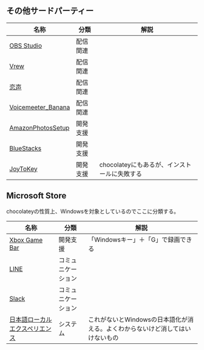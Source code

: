 ## その他サードパーティー
|名称|分類|解説|
|---|---|---|
|[OBS Studio](https://obsproject.com/ja/download)|配信関連||
|[Vrew](https://vrew.voyagerx.com/ja/)|配信関連||
|[恋声](http://koigoemoe.g2.xrea.com/koigoe/koigoe.html)|配信関連||
|[Voicemeeter_Banana](https://vb-audio.com/Voicemeeter/index.htm)|配信関連||
|[AmazonPhotosSetup](https://amzn.to/3fHXZ8f)|開発支援||
|[BlueStacks](https://www.bluestacks.com/ja/index.html)|開発支援||
|[JoyToKey](https://joytokey.net/ja/download)|開発支援|chocolateyにもあるが、インストールに失敗する|

## Microsoft Store
chocolateyの性質上、Windowsを対象としているのでここに分類する。

|名称|分類|解説|
|---|---|---|
|[Xbox Game Bar](https://www.microsoft.com/store/productId/9NZKPSTSNW4P)|開発支援|「Windowsキー」＋「G」で録画できる|
|[LINE](https://www.microsoft.com/store/productId/9WZDNCRFJ2G6)|コミュニケーション||
|[Slack](https://www.microsoft.com/ja-jp/p/slack/9wzdncrdk3wp)|コミュニケーション||
|[日本語ローカルエクスペリエンス](https://www.microsoft.com/store/productId/9N1W692FV4S1)|システム|これがないとWindowsの日本語化が消える。よくわからないけど消してはいけないもの|
